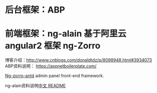 
# 后台框架：ABP
# 前端框架：ng-alain 基于阿里云 angular2 框架 ng-Zorro

博客介绍：http://www.cnblogs.com/donaldtdz/p/8098948.html#3934073
ABP资料说明： https://aspnetboilerplate.com/

[Ng-zorro-antd](https://github.com/NG-ZORRO/ng-zorro-antd) admin panel front-end framework.

ng-alain资料说明[中文 README](README-zh_CN.md)


